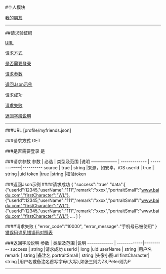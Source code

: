 #个人模块

[我的朋友](#1)


---
##<a id="1">请求验证码</a>

[URL](#1.1)

[请求方式](#1.2)

[是否需要登录](#1.3)

[请求参数](#1.4)

[返回Json示例](#1.5)

[请求成功](#1.5.1)

[请求失败](#1.5.2)

[返回字段说明](#1.6)

---

###<a id="1.1">URL</a>
[profile/myfriends.json]

###<a id="1.2">请求方式</a>
GET

###<a id="1.3">是否需要登录</a>
是

###<a id="1.4">请求参数</a>
     参数      | 必选 			| 类型及范围     |说明
------------- | ------------- | -------------|---------- 
source		    | true		   | string       |来源，如安卓，iOS
userId	       | true		   | string       |uid
token			|true         |string       |校验token


###<a id="1.5">返回Json示例</a>
####<a id="1.5.1">请求成功</a>
	{
		"success":"true"
		"data":[
					{"userId":12345,"userName":"111","remark":"xxxx","portraitSmall":"www.baidu.com","firstCharacter":"WL"},
					{"userId":12345,"userName":"111","remark":"xxxx","portraitSmall":"www.baidu.com","firstCharacter":"WL"},
					{"userId":12345,"userName":"111","remark":"xxxx","portraitSmall":"www.baidu.com","firstCharacter":"WL"}
					....
				]
	}

####<a id="1.5.2">请求失败</a>
	{
		"error_code":"10000",
		"error_message":"手机号已被使用"
	}
[错误码详见错误码对照表](错误码对照表.md)

###<a id="1.6">返回字段说明</a>
     参数      | 类型及范围     |说明
------------- | -------------|---------- 
success		 | string       |请求成功
userId		 	 | long       |uid
userName		 | string       |用户名
remark	 | string       |备注名
portraitSmall | string       |头像小图url
firstCharacter| string       |用户名或备注名首写字母(大写),如张三则为ZS,Peter则为P



---



